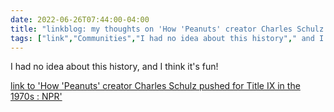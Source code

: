---date: 2022-06-26T07:44:00-04:00title: "linkblog: my thoughts on 'How 'Peanuts' creator Charles Schulz pushed for Title IX in the 1970s : NPR'"tags: ["link","Communities","I had no idea about this history"," and I think it's fun!"]---I had no idea about this history, and I think it's fun! [link to 'How 'Peanuts' creator Charles Schulz pushed for Title IX in the 1970s : NPR'](https://www.npr.org/2022/06/26/1106886757/peanuts-one-of-the-worlds-most-popular-cartoons-pushed-for-title-ix-in-the-1970s)
